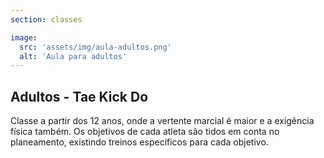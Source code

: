 ```yaml
---
section: classes

image:
  src: 'assets/img/aula-adultos.png'
  alt: 'Aula para adultos'
---
```


## Adultos - Tae Kick Do

Classe a partir dos 12 anos, onde a vertente marcial é maior e a exigência física também. Os objetivos de cada atleta são tidos em conta no planeamento, existindo treinos específicos para cada objetivo.
